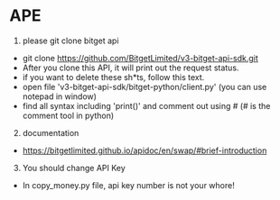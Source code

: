 # APE

1. please git clone bitget api

- git clone https://github.com/BitgetLimited/v3-bitget-api-sdk.git 
- After you clone this API, it will print out the request status.
- if you want to delete these sh*ts, follow this text.
- open file 'v3-bitget-api-sdk/bitget-python/client.py' (you can use notepad in window)
- find all syntax including 'print()' and comment out using # (# is the comment tool in python)

2. documentation 

- https://bitgetlimited.github.io/apidoc/en/swap/#brief-introduction


3. You should change API Key

- In copy_money.py file, api key number is not your whore!
